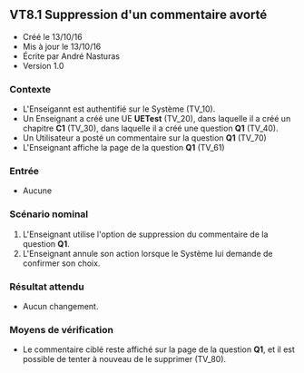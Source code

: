 ## VT8.1 Suppression d'un commentaire avorté

* Créé le 13/10/16
* Mis à jour le 13/10/16
* Écrite par André Nasturas
* Version 1.0

### Contexte

* L'Enseigannt est authentifié sur le Système (TV_10).
* Un Enseignant a créé une UE **UETest** (TV_20), dans laquelle il a créé un chapitre **C1** (TV_30), dans laquelle il a créé une question **Q1** (TV_40).
* Un Utilisateur a posté un commentaire sur la question **Q1** (TV_70)
* L'Enseignant affiche la page de la question **Q1** (TV_61)

### Entrée

* Aucune

### Scénario nominal

1. L'Enseignant utilise l'option de suppression du commentaire de la question **Q1**.
2. L'Enseignant annule son action lorsque le Système lui demande de confirmer son choix.

### Résultat attendu

* Aucun changement.

### Moyens de vérification

* Le commentaire ciblé reste affiché sur la page de la question **Q1**, et il est possible de tenter à nouveau de le supprimer (TV_80).
